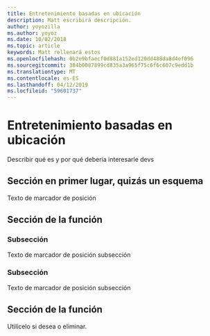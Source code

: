 ```yaml
---
title: Entretenimiento basadas en ubicación
description: Matt escribirá descripción.
author: yoyozilla
ms.author: yoyoz
ms.date: 10/02/2018
ms.topic: article
keywords: Matt rellenará estos
ms.openlocfilehash: 0b2e9bfaecf0d881a152ed120dd488da8d4ef096
ms.sourcegitcommit: 384b0087899cd835a3a965f75c6f6c607c9edd1b
ms.translationtype: MT
ms.contentlocale: es-ES
ms.lasthandoff: 04/12/2019
ms.locfileid: "59601737"
---
```

# <a name="location-based-entertainment"></a>Entretenimiento basadas en ubicación

Describir qué es y por qué debería interesarle devs

## <a name="section-one---maybe-an-outline"></a>Sección en primer lugar, quizás un esquema

Texto de marcador de posición

## <a name="feature-section"></a>Sección de la función

### <a name="sub-section"></a>Subsección

Texto de marcador de posición subsección

### <a name="sub-section"></a>Subsección

Texto de marcador de posición subsección

## <a name="feature-section"></a>Sección de la función

Utilícelo si desea o eliminar.
